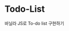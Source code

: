 # Todo-List

바닐라 JS로 To-do list 구현하기

<a href="https://leeleeleeleejun.github.io/Todo-List/todolist"></a>
<a href="https://leeleeleeleejun.github.io/Todo-List/todolist"></a>
